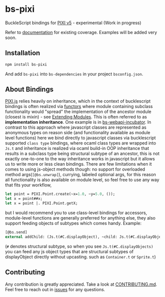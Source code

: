 # bs-pixi
BuckleScript bindings for [PIXI v5](https://github.com/pixijs) - experimental (Work in progress)

Refer to [documentation](https://ambientlight.github.io/bs-pixi) for existing coverage.
Examples will be added very soon.

## Installation

```bash
npm install bs-pixi
```

And add `bs-pixi` into `bs-dependencies` in your project `bsconfig.json`.

## About Bindings

[PIXI.js](https://github.com/pixijs) relies heavily on inheritance, which in the context of bucklescript bindings is often realized via [functors](https://reasonml.github.io/docs/en/module#module-functions-functors) where module containing subclass functionality would "spread" the implementation of the ancestor module (closest is mixin) - see [Extending Modules](https://reasonml.github.io/docs/en/module#extending-modules). This is often referred to as **implementation inheritance**. One example is in [bs-webapi-incubator](https://github.com/reasonml-community/bs-webapi-incubator#implementation-inheritance). In contrast to this approach where javascript classes are represented as anonymous types on reason side (and functionality available as module level functions) here we bind directly to javascript classes via bucklescript supported `class type` bindings, where ocaml class types are wrapped into `Js.t` and inheritance is realized via ocaml build-in OOP inheritance that results in a subclass type being structural subtype of an ancestor, this is not exactly one-to-one to the way inheritance works in javascript but it allows us to write more or less clean bindings. There are few limitations when it comes to using js-object methods though: no support for overloaded method args(`[@bs.unwrap]`), currying, labeled optional args, for this reason all functionality is also available on module level, so feel free to use any way that fits your workflow, 

```ocaml
let point = PIXI.Point.create(~x=1.0, ~y=5.0, ());
let x = point##x;
let x = point |. PIXI.Point.getX;
```

but I would recommend you to use class-level bindings for accessors, module-level functions are generally preferred for anything else, they also support feeding objects of subtypes which comes handy. 
Example:

```ocaml
[@bs.send]
external addChild: (Js.t(#C.displayObject), ~child: Js.t(#C.displayObject as 'a)) => Js.t('a) = "addChild";
```

(`#` denotes structural subtype, so when you see `Js.t(#C.displayObjects)` you can feed any js object types that are structural subtypes of displayObject directly without upcasting. such as `Container.t` or `Sprite.t`)

## Contributing

Any contribution is greatly appreciated. Take a look at [CONTRIBUTING.md](https://github.com/ambientlight/bs-pixi/blob/master/CONTRIBUTING.md). Feel free to reach out in [issues](https://github.com/ambientlight/bs-pixi/issues) for any questions.
